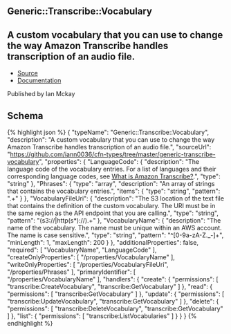 
## Generic::Transcribe::Vocabulary

## A custom vocabulary that you can use to change the way Amazon Transcribe handles transcription of an audio file.

- [Source](https:&#x2F;&#x2F;github.com&#x2F;iann0036&#x2F;cfn-types&#x2F;tree&#x2F;master&#x2F;generic-transcribe-vocabulary) 
- [Documentation]()

Published by Ian Mckay

## Schema
{% highlight json %}
{
    "typeName": "Generic::Transcribe::Vocabulary",
    "description": "A custom vocabulary that you can use to change the way Amazon Transcribe handles transcription of an audio file.",
    "sourceUrl": "https://github.com/iann0036/cfn-types/tree/master/generic-transcribe-vocabulary",
    "properties": {
        "LanguageCode": {
            "description": "The language code of the vocabulary entries. For a list of languages and their corresponding language codes, see [What is Amazon Transcribe?](https://docs.aws.amazon.com/transcribe/latest/dg/what-is-transcribe.html).",
            "type": "string"
        },
        "Phrases": {
            "type": "array",
            "description": "An array of strings that contains the vocabulary entries.",
            "items": {
                "type": "string",
                "pattern": ".+"
            }
        },
        "VocabularyFileUri": {
            "description": "The S3 location of the text file that contains the definition of the custom vocabulary. The URI must be in the same region as the API endpoint that you are calling.",
            "type": "string",
            "pattern": "(s3://|http(s*)://).+"
        },
        "VocabularyName": {
            "description": "The name of the vocabulary. The name must be unique within an AWS account. The name is case sensitive.",
            "type": "string",
            "pattern": "^[0-9a-zA-Z._-]+",
            "minLength": 1,
            "maxLength": 200
        }
    },
    "additionalProperties": false,
    "required": [
        "VocabularyName",
        "LanguageCode"
    ],
    "createOnlyProperties": [
        "/properties/VocabularyName"
    ],
    "writeOnlyProperties": [
        "/properties/VocabularyFileUri",
        "/properties/Phrases"
    ],
    "primaryIdentifier": [
        "/properties/VocabularyName"
    ],
    "handlers": {
        "create": {
            "permissions": [
                "transcribe:CreateVocabulary",
                "transcribe:GetVocabulary"
            ]
        },
        "read": {
            "permissions": [
                "transcribe:GetVocabulary"
            ]
        },
        "update": {
            "permissions": [
                "transcribe:UpdateVocabulary",
                "transcribe:GetVocabulary"
            ]
        },
        "delete": {
            "permissions": [
                "transcribe:DeleteVocabulary",
                "transcribe:GetVocabulary"
            ]
        },
        "list": {
            "permissions": [
                "transcribe:ListVocabularies"
            ]
        }
    }
}
{% endhighlight %}
